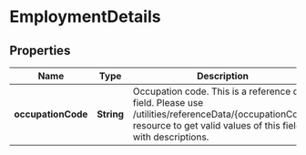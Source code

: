# EmploymentDetails

## Properties
Name | Type | Description | Notes
------------ | ------------- | ------------- | -------------
**occupationCode** | **String** | Occupation code. This is a reference data field. Please use /utilities/referenceData/{occupationCode} resource to get valid values of this field with descriptions. | 
